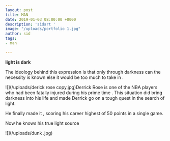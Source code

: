 ```yaml
---
layout: post
title: MAN
date: 2019-01-03 08:00:00 +0000
description: 'sidart '
image: "/uploads/portfolio 1.jpg"
author: sid
tags:
- man

---
```

**light is dark**

The ideology behind this expression is that only through darkness can the necessity is known else it would be too much to take in .

![](/uploads/derick rose copy.jpg)Derrick Rose is one of the NBA players who had been fatally injured during his prime time . This situation did bring darkness into his life  and made Derrick  go on a tough quest in the search of light.

He finally made it , scoring his career highest of 50 points in a single game.

Now he knows his true light source

![](/uploads/dunk .jpg)